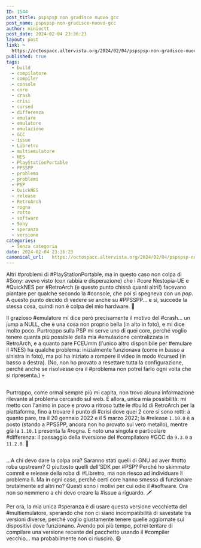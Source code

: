 ```yaml
---
ID: 1544
post_title: pspspsp non gradisce nuovo gcc
post_name: pspspsp-non-gradisce-nuovo-gcc
author: minioctt
post_date: 2024-02-04 23:36:23
layout: post
link: >
  https://octospacc.altervista.org/2024/02/04/pspspsp-non-gradisce-nuovo-gcc/
published: true
tags:
  - build
  - compilatore
  - compiler
  - console
  - core
  - crash
  - crisi
  - cursed
  - differenza
  - emulare
  - emulatore
  - emulazione
  - GCC
  - issue
  - Libretro
  - multiemulatore
  - NES
  - PlayStationPortable
  - PPSSPP
  - problema
  - problemi
  - PSP
  - QuickNES
  - release
  - RetroArch
  - rogna
  - rotto
  - software
  - Sony
  - speranza
  - versione
categories:
  - Senza categoria
date: 2024-02-04 23:36:23
canonical_url:   https://octospacc.altervista.org/2024/02/04/pspspsp-non-gradisce-nuovo-gcc/
---
```

<!-- wp:paragraph -->
<p>Altri #problemi di #PlayStationPortable, ma in questo caso non colpa di #Sony: avevo visto (con rabbia e disperazione) che i #core Nestopia-UE e #QuickNES per #RetroArch (e questo punto chissà quanti altri!) facevano piantare per qualche secondo la #console, che poi si spegneva con un <em>pop</em>. A questo punto decido di vedere se anche su #PPSSPP... e si, succede la stessa cosa, quindi non è colpa del mio hardware. 🤯️</p>
<!-- /wp:paragraph -->

<!-- wp:paragraph -->
<p>Il grazioso #emulatore mi dice però precisamente il motivo del #crash... un jump a NULL, che è una cosa non proprio bella (in alto in foto), e mi dice molto poco. Purtroppo sulla PSP mi serve uno di quei core, perché voglio tenere quanta più possibile della mia #emulazione centralizzata in RetroArch, e a quanto pare FCEUmm (l'unico altro disponibile per #emulare il #NES) ha qualche problema: inizialmente funzionava (come in basso a sinistra in foto), ma poi ha iniziato a rompere il video in modo #cursed (in basso a destra). (No, non ho provato a resettare tutta la configurazione, perché anche se risolvesse ora il #problema non potrei farlo ogni volta che si ripresenta.) 💀️</p>
<!-- /wp:paragraph -->

<!-- wp:paragraph -->
<p></p>
<!-- /wp:paragraph -->

<!-- wp:image {"id":1545,"sizeSlug":"large","linkDestination":"none"} -->
<figure class="wp-block-image size-large"><img src="https://octospacc.altervista.org/wp-content/uploads/2024/02/image-4-960x524.png" alt="" class="wp-image-1545"/></figure>
<!-- /wp:image -->

<!-- wp:paragraph -->
<p></p>
<!-- /wp:paragraph -->

<!-- wp:paragraph -->
<p>Purtroppo, come ormai sempre più mi capita, non trovo alcuna informazione rilevante al problema cercando sul web. E allora, unica mia possibilità: mi metto con l'animo in pace e provo a ritroso tutte le #build di RetroArch per la piattaforma, fino a trovare il punto di #crisi dove quei 2 core si sono rotti: a quanto pare, tra il 20 gennaio 2022 e il 5 marzo 2022; la #release <code>1.10.0</code> è a posto (stando a PPSSPP, ancora non ho provato sul vero metallo), mentre già la <code>1.10.1</code> presenta la #rogna. E noto una singola e particolare #differenza: il passaggio della #versione del #compilatore #GCC da <code>9.3.0</code> a <code>11.2.0</code>. 🧐️</p>
<!-- /wp:paragraph -->

<!-- wp:paragraph -->
<p></p>
<!-- /wp:paragraph -->

<!-- wp:image {"id":1546,"sizeSlug":"large","linkDestination":"none"} -->
<figure class="wp-block-image size-large"><img src="https://octospacc.altervista.org/wp-content/uploads/2024/02/image-5-960x275.png" alt="" class="wp-image-1546"/></figure>
<!-- /wp:image -->

<!-- wp:paragraph -->
<p></p>
<!-- /wp:paragraph -->

<!-- wp:paragraph -->
<p>...A chi devo dare la colpa ora? Saranno stati quelli di GNU ad aver #rotto roba upstream? O piuttosto quelli dell'SDK per #PSP? Perché ho skimmato commit e release della roba di #Libretro, ma non riesco ad individuare il problema lì. Ma in ogni caso, perché certi core hanno smesso di funzionare brutalmente ed altri no? Questi sono i motivi per cui odio il #software. Ora non so nemmeno a chi devo creare la #issue a riguardo. 🗡️</p>
<!-- /wp:paragraph -->

<!-- wp:paragraph -->
<p>Per ora, la mia unica #speranza è di usare questa versione vecchietta del #multiemulatore, sperando che non ci siano incompatibilità di savestate tra versioni diverse, perché voglio giustamente tenere quelle aggiornate sui dispositivi dove funzionano. Avendo poi più tempo, potrei tentare di compilare una versione recente del pacchetto usando il #compiler vecchio... ma probabilmente non ci riuscirò. 😩️</p>
<!-- /wp:paragraph -->